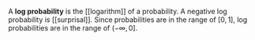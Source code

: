 A **log probability** is the [[logarithm]] of a probability. A negative log probability is [[surprisal]]. Since probabilities are in the range of $[0, 1]$, log probabilities are in the range of $(-\infty, 0]$.